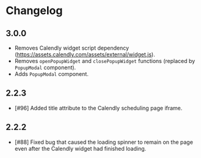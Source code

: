 # Changelog

## 3.0.0

- Removes Calendly widget script dependency (https://assets.calendly.com/assets/external/widget.js).
- Removes `openPopupWidget` and `closePopupWidget` functions (replaced by `PopupModal` component).
- Adds `PopupModal` component.

## 2.2.3

- [#96] Added title attribute to the Calendly scheduling page iframe.

## 2.2.2

- [#88] Fixed bug that caused the loading spinner to remain on the page even after the Calendly widget had finished loading.
